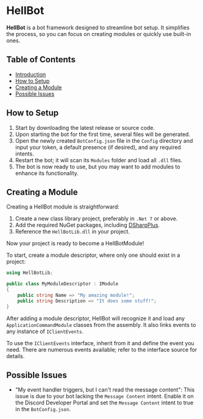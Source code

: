 # HellBot

**HellBot** is a bot framework designed to streamline bot setup. It simplifies the process, so you can focus on creating modules or quickly use built-in ones.

## Table of Contents
- [Introduction](#hellbot)
- [How to Setup](#how-to-setup)
- [Creating a Module](#creating-a-module)
- [Possible Issues](#possible-issues)

## How to Setup

1. Start by downloading the latest release or source code.
2. Upon starting the bot for the first time, several files will be generated.
3. Open the newly created `BotConfig.json` file in the `Config` directory and input your token, a default presence (if desired), and any required intents.
4. Restart the bot; it will scan its `Modules` folder and load all `.dll` files.
5. The bot is now ready to use, but you may want to add modules to enhance its functionality.

## Creating a Module

Creating a HellBot module is straightforward:

1. Create a new class library project, preferably in `.Net 7` or above.
2. Add the required NuGet packages, including [DSharpPlus](https://github.com/DSharpPlus/DSharpPlus).
3. Reference the `HellBotLib.dll` in your project.

Now your project is ready to become a HellBotModule!

To start, create a module descriptor, where only one should exist in a project:

```csharp
using HellBotLib;

public class MyModuleDescriptor : IModule
{
    public string Name => "My amazing module!";
    public string Description => "It does some stuff!";
}
```
After adding a module descriptor, HellBot will recognize it and load any `ApplicationCommandModule` classes from the assembly. It also links events to any instance of `IClientEvents`.

To use the `IClientEvents` interface, inherit from it and define the event you need. There are numerous events available; refer to the interface source for details.

## Possible Issues
- "My event handler triggers, but I can't read the message content": This issue is due to your bot lacking the `Message Content` intent. Enable it on the Discord Developer Portal and set the `Message Content` intent to true in the `BotConfig.json`.